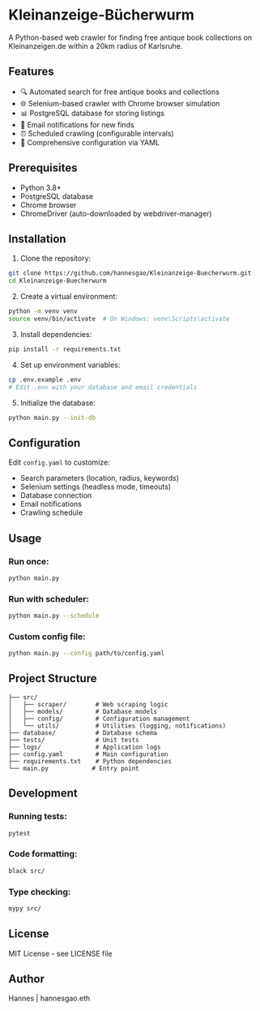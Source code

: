 # Kleinanzeige-Bücherwurm

A Python-based web crawler for finding free antique book collections on Kleinanzeigen.de within a 20km radius of Karlsruhe.

## Features

- 🔍 Automated search for free antique books and collections
- 🌐 Selenium-based crawler with Chrome browser simulation
- 📊 PostgreSQL database for storing listings
- 📧 Email notifications for new finds
- ⏰ Scheduled crawling (configurable intervals)
- 🔧 Comprehensive configuration via YAML

## Prerequisites

- Python 3.8+
- PostgreSQL database
- Chrome browser
- ChromeDriver (auto-downloaded by webdriver-manager)

## Installation

1. Clone the repository:
```bash
git clone https://github.com/hannesgao/Kleinanzeige-Buecherwurm.git
cd Kleinanzeige-Buecherwurm
```

2. Create a virtual environment:
```bash
python -m venv venv
source venv/bin/activate  # On Windows: venv\Scripts\activate
```

3. Install dependencies:
```bash
pip install -r requirements.txt
```

4. Set up environment variables:
```bash
cp .env.example .env
# Edit .env with your database and email credentials
```

5. Initialize the database:
```bash
python main.py --init-db
```

## Configuration

Edit `config.yaml` to customize:

- Search parameters (location, radius, keywords)
- Selenium settings (headless mode, timeouts)
- Database connection
- Email notifications
- Crawling schedule

## Usage

### Run once:
```bash
python main.py
```

### Run with scheduler:
```bash
python main.py --schedule
```

### Custom config file:
```bash
python main.py --config path/to/config.yaml
```

## Project Structure

```
├── src/
│   ├── scraper/        # Web scraping logic
│   ├── models/         # Database models
│   ├── config/         # Configuration management
│   └── utils/          # Utilities (logging, notifications)
├── database/           # Database schema
├── tests/              # Unit tests
├── logs/               # Application logs
├── config.yaml         # Main configuration
├── requirements.txt    # Python dependencies
└── main.py            # Entry point
```

## Development

### Running tests:
```bash
pytest
```

### Code formatting:
```bash
black src/
```

### Type checking:
```bash
mypy src/
```

## License

MIT License - see LICENSE file

## Author

Hannes | hannesgao.eth